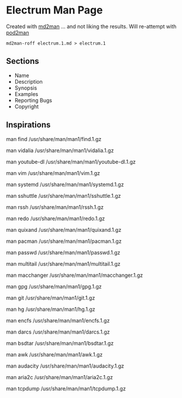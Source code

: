 # Electrum Man Page

Created with [md2man](https://rubygems.org/gems/md2man)
... and not liking the results. Will re-attempt with
[pod2man](http://rwmj.wordpress.com/2010/03/30/pod2man-a-great-way-to-write-unix-man-pages/)

```
md2man-roff electrum.1.md > electrum.1
```

## Sections

* Name
* Description
* Synopsis
* Examples
* Reporting Bugs
* Copyright

## Inspirations

man find
/usr/share/man/man1/find.1.gz

man vidalia
/usr/share/man/man1/vidalia.1.gz

man youtube-dl
/usr/share/man/man1/youtube-dl.1.gz

man vim
/usr/share/man/man1/vim.1.gz

man systemd
/usr/share/man/man1/systemd.1.gz

man sshuttle
/usr/share/man/man1/sshuttle.1.gz

man rssh
/usr/share/man/man1/rssh.1.gz

man redo
/usr/share/man/man1/redo.1.gz

man quixand
/usr/share/man/man1/quixand.1.gz

man pacman
/usr/share/man/man1/pacman.1.gz

man passwd
/usr/share/man/man1/passwd.1.gz

man multitail
/usr/share/man/man1/multitail.1.gz

man macchanger
/usr/share/man/man1/macchanger.1.gz

man gpg
/usr/share/man/man1/gpg.1.gz

man git
/usr/share/man/man1/git.1.gz

man hg
/usr/share/man/man1/hg.1.gz

man encfs
/usr/share/man/man1/encfs.1.gz

man darcs
/usr/share/man/man1/darcs.1.gz

man bsdtar
/usr/share/man/man1/bsdtar.1.gz

man awk
/usr/share/man/man1/awk.1.gz

man audacity
/usr/share/man/man1/audacity.1.gz

man aria2c
/usr/share/man/man1/aria2c.1.gz

man tcpdump
/usr/share/man/man1/tcpdump.1.gz
